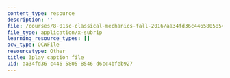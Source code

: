 ```yaml
---
content_type: resource
description: ''
file: /courses/8-01sc-classical-mechanics-fall-2016/aa34fd36c44658058546d6cc4bfeb927_i4u7SZjoAs4.vtt
file_type: application/x-subrip
learning_resource_types: []
ocw_type: OCWFile
resourcetype: Other
title: 3play caption file
uid: aa34fd36-c446-5805-8546-d6cc4bfeb927
---
```

